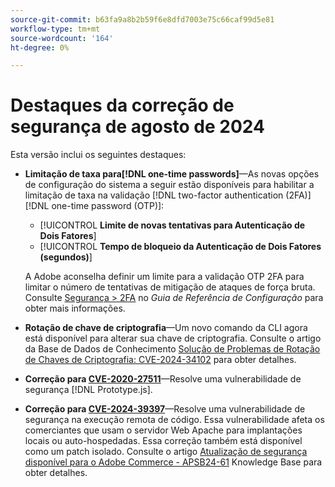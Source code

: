 ```yaml
---
source-git-commit: b63fa9a8b2b59f6e8dfd7003e75c66caf99d5e81
workflow-type: tm+mt
source-wordcount: '164'
ht-degree: 0%

---
```

# Destaques da correção de segurança de agosto de 2024

Esta versão inclui os seguintes destaques:

* **Limitação de taxa para[!DNL one-time passwords]**—As novas opções de configuração do sistema a seguir estão disponíveis para habilitar a limitação de taxa na validação [!DNL two-factor authentication (2FA)] [!DNL one-time password (OTP)]:

   * [!UICONTROL **Limite de novas tentativas para Autenticação de Dois Fatores**]
   * [!UICONTROL **Tempo de bloqueio da Autenticação de Dois Fatores (segundos)**]

  A Adobe aconselha definir um limite para a validação OTP 2FA para limitar o número de tentativas de mitigação de ataques de força bruta. Consulte [Segurança > 2FA](https://experienceleague.adobe.com/en/docs/commerce-admin/config/security/2fa) no _Guia de Referência de Configuração_ para obter mais informações. <!-- AC-12095 -->

* **Rotação de chave de criptografia**—Um novo comando da CLI agora está disponível para alterar sua chave de criptografia. Consulte o artigo da Base de Dados de Conhecimento [Solução de Problemas de Rotação de Chaves de Criptografia: CVE-2024-34102](https://experienceleague.adobe.com/en/docs/commerce-knowledge-base/kb/troubleshooting/known-issues-patches-attached/troubleshooting-encryption-key-rotation-cve-2024-34102) para obter detalhes.

* **Correção para [CVE-2020-27511](https://nvd.nist.gov/vuln/detail/CVE-2020-27511)**—Resolve uma vulnerabilidade de segurança [!DNL Prototype.js].<!-- AC-11936 -->

* **Correção para [CVE-2024-39397](https://nvd.nist.gov/vuln/detail/CVE-2024-39397)**—Resolve uma vulnerabilidade de segurança na execução remota de código. Essa vulnerabilidade afeta os comerciantes que usam o servidor Web Apache para implantações locais ou auto-hospedadas. Essa correção também está disponível como um patch isolado. Consulte o artigo [Atualização de segurança disponível para o Adobe Commerce - APSB24-61](https://experienceleague.adobe.com/en/docs/commerce-knowledge-base/kb/troubleshooting/known-issues-patches-attached/security-update-available-for-adobe-commerce-apsb24-61) Knowledge Base para obter detalhes.<!-- ACSD-60551 -->

